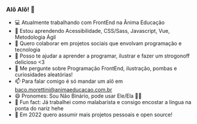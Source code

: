 ### Alô Alô! 👋

- 💻 Atualmente trabalhando com FrontEnd na Ânima Educação
- 🌱 Estou aprendendo Acessibilidade, CSS/Sass, Javascript, Vue, Metodologia Ágil
- 💜 Quero colaborar em projetos sociais que envolvam programação e tecnologia
- 🥰 Posso te ajudar a aprender a programar, ilustrar e fazer um strogonoff delicioso <3
- 💬 Me pergunte sobre Programação FrontEnd, ilustração, pombas e curiosidades aleatórias!
- 📫 Para falar comigo é só mandar um alô em baco.morettini@animaeducacao.com.br
- 😄 Pronomes: Sou Não Binário, pode usar Ele/Ela 🏳️‍🌈
- 🤹 Fun fact: Já trabalhei como malabarista e consigo encostar a lingua na ponta do nariz hehe 
- 🤞  Em 2022 quero assumir mais projetos pessoais e open source!
